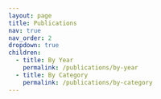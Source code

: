 ```yaml
---
layout: page
title: Publications
nav: true
nav_order: 2
dropdown: true
children:
  - title: By Year
    permalink: /publications/by-year
  - title: By Category
    permalink: /publications/by-category
---
```

